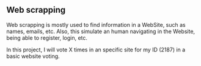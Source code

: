 ## Web scrapping

Web scrapping is mostly used to find information in a WebSite, such as names, emails, etc. Also, this simulate an human navigating in the Website, being able to register, login, etc.

In this project, I will vote X times in an specific site for my ID (2187) in a basic website voting.
